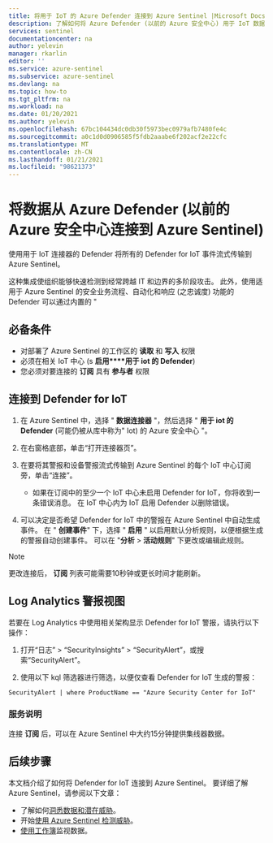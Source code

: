 ```yaml
---
title: 将用于 IoT 的 Azure Defender 连接到 Azure Sentinel |Microsoft Docs
description: 了解如何将 Azure Defender (以前的 Azure 安全中心) 用于 IoT 数据备份到 Azure Sentinel。
services: sentinel
documentationcenter: na
author: yelevin
manager: rkarlin
editor: ''
ms.service: azure-sentinel
ms.subservice: azure-sentinel
ms.devlang: na
ms.topic: how-to
ms.tgt_pltfrm: na
ms.workload: na
ms.date: 01/20/2021
ms.author: yelevin
ms.openlocfilehash: 67bc104434dc0db30f5973bec0979afb7480fe4c
ms.sourcegitcommit: a0c1d0d0906585f5fdb2aaabe6f202acf2e22cfc
ms.translationtype: MT
ms.contentlocale: zh-CN
ms.lasthandoff: 01/21/2021
ms.locfileid: "98621373"
---
```

# <a name="connect-your-data-from-azure-defender-formerly-azure-security-center-for-iot-to-azure-sentinel"></a>将数据从 Azure Defender (以前的 Azure 安全中心连接到 Azure Sentinel)  

使用用于 IoT 连接器的 Defender 将所有的 Defender for IoT 事件流式传输到 Azure Sentinel。 

这种集成使组织能够快速检测到经常跨越 IT 和边界的多阶段攻击。 此外，使用适用于 Azure Sentinel 的安全业务流程、自动化和响应 (之忠诚度) 功能的 Defender 可以通过内置的 " 
## <a name="prerequisites"></a>必备条件

- 对部署了 Azure Sentinel 的工作区的 **读取** 和 **写入** 权限
- 必须在相关 IoT 中心 (s **启用****用于 iot 的 Defender**) 
- 您必须对要连接的 **订阅** 具有 **参与者** 权限

## <a name="connect-to-defender-for-iot"></a>连接到 Defender for IoT

1. 在 Azure Sentinel 中，选择 " **数据连接器** "，然后选择 " **用于 iot 的 Defender** (可能仍被从库中称为" Iot) 的 Azure 安全中心 "。

1. 在右窗格底部，单击“打开连接器页”。 

1. 在要将其警报和设备警报流式传输到 Azure Sentinel 的每个 IoT 中心订阅旁，单击“连接”。 
    - 如果在订阅中的至少一个 IoT 中心未启用 Defender for IoT，你将收到一条错误消息。 在 IoT 中心内为 IoT 启用 Defender 以删除错误。

1. 可以决定是否希望 Defender for IoT 中的警报在 Azure Sentinel 中自动生成事件。 在 " **创建事件**" 下，选择 " **启用** " 以启用默认分析规则，以便根据生成的警报自动创建事件。 可以在 "**分析**  >  **活动规则**" 下更改或编辑此规则。

> [!NOTE]
> 更改连接后， **订阅** 列表可能需要10秒钟或更长时间才能刷新。 

## <a name="log-analytics-alert-view"></a>Log Analytics 警报视图

若要在 Log Analytics 中使用相关架构显示 Defender for IoT 警报，请执行以下操作：

1. 打开“日志” > “SecurityInsights” > “SecurityAlert”，或搜索“SecurityAlert”。 

2. 使用以下 kql 筛选器进行筛选，以便仅查看 Defender for IoT 生成的警报：

```kusto
SecurityAlert | where ProductName == "Azure Security Center for IoT"
``` 

### <a name="service-notes"></a>服务说明

连接 **订阅** 后，可以在 Azure Sentinel 中大约15分钟提供集线器数据。


## <a name="next-steps"></a>后续步骤

本文档介绍了如何将 Defender for IoT 连接到 Azure Sentinel。 要详细了解 Azure Sentinel，请参阅以下文章：

- 了解如何[洞悉数据和潜在威胁](quickstart-get-visibility.md)。
- 开始[使用 Azure Sentinel 检测威胁](tutorial-detect-threats-built-in.md)。
- [使用工作簿](tutorial-monitor-your-data.md)监视数据。
